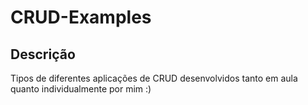 # CRUD-Examples

## Descrição
Tipos de diferentes aplicações de CRUD desenvolvidos tanto em aula quanto individualmente por mim :)







